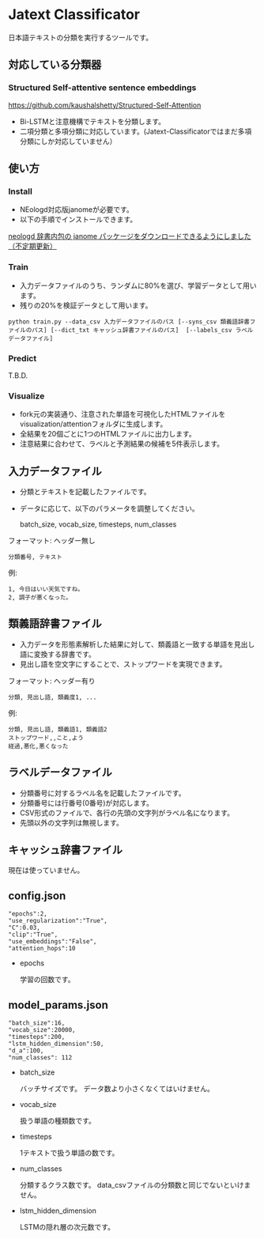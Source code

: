 # Jatext Classificator

日本語テキストの分類を実行するツールです。

## 対応している分類器

### Structured Self-attentive sentence embeddings

https://github.com/kaushalshetty/Structured-Self-Attention

* Bi-LSTMと注意機構でテキストを分類します。
* 二項分類と多項分類に対応しています。(Jatext-Classificatorではまだ多項分類にしか対応していません）

## 使い方

### Install

* NEologd対応版janomeが必要です。
* 以下の手順でインストールできます。

[neologd 辞書内包の janome パッケージをダウンロードできるようにしました（不定期更新）](https://medium.com/@mocobeta/neologd-%E8%BE%9E%E6%9B%B8%E5%86%85%E5%8C%85%E3%81%AE-janome-%E3%83%91%E3%83%83%E3%82%B1%E3%83%BC%E3%82%B8%E3%81%AE%E3%83%80%E3%82%A6%E3%83%B3%E3%83%AD%E3%83%BC%E3%83%89%E3%81%A7%E3%81%8D%E3%82%8B%E3%82%88%E3%81%86%E3%81%AB%E3%81%97%E3%81%BE%E3%81%97%E3%81%9F-%E4%B8%8D%E5%AE%9A%E6%9C%9F%E6%9B%B4%E6%96%B0-71611ab66415)

### Train

* 入力データファイルのうち、ランダムに80%を選び、学習データとして用います。
* 残りの20%を検証データとして用います。

```
python train.py --data_csv 入力データファイルのパス [--syns_csv 類義語辞書ファイルのパス] [--dict_txt キャッシュ辞書ファイルのパス]  [--labels_csv ラベルデータファイル]
```

### Predict

T.B.D.

### Visualize

* fork元の実装通り、注意された単語を可視化したHTMLファイルをvisualization/attentionフォルダに生成します。
* 全結果を20個ごとに1つのHTMLファイルに出力します。
* 注意結果に合わせて、ラベルと予測結果の候補を5件表示します。

## 入力データファイル

* 分類とテキストを記載したファイルです。
* データに応じて、以下のパラメータを調整してください。

  batch_size, vocab_size, timesteps, num_classes

フォーマット: ヘッダー無し
```
分類番号, テキスト
```

例:
```
1, 今日はいい天気ですね。
2, 調子が悪くなった。
```

## 類義語辞書ファイル

* 入力データを形態素解析した結果に対して、類義語と一致する単語を見出し語に変換する辞書です。
* 見出し語を空文字にすることで、ストップワードを実現できます。

フォーマット: ヘッダー有り
```
分類, 見出し語, 類義度1, ...
```

例:
```
分類, 見出し語, 類義語1, 類義語2
ストップワード,,こと,よう
経過,悪化,悪くなった
```

## ラベルデータファイル

* 分類番号に対するラベル名を記載したファイルです。
* 分類番号には行番号(0番号)が対応します。
* CSV形式のファイルで、各行の先頭の文字列がラベル名になります。
* 先頭以外の文字列は無視します。

## キャッシュ辞書ファイル

現在は使っていません。

## config.json

	"epochs":2,
	"use_regularization":"True",
	"C":0.03,
	"clip":"True",
	"use_embeddings":"False",
	"attention_hops":10

* epochs

  学習の回数です。

## model_params.json

	"batch_size":16,
	"vocab_size":20000,
	"timesteps":200,
	"lstm_hidden_dimension":50,
	"d_a":100,
	"num_classes": 112

* batch_size

  バッチサイズです。
  データ数より小さくなくてはいけません。

* vocab_size

  扱う単語の種類数です。

* timesteps

  1テキストで扱う単語の数です。

* num_classes

  分類するクラス数です。
  data_csvファイルの分類数と同じでないといけません。

* lstm_hidden_dimension

  LSTMの隠れ層の次元数です。

